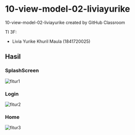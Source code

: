 # 10-view-model-02-liviayurike
10-view-model-02-liviayurike created by GitHub Classroom

TI 3F:
- Livia Yurike Khuril Maula (1841720025)

## Hasil
### SplashScreen
![fitur1](assets/1.jpg)

### Login
![fitur2](assets/2.jpg)  

### Home
![fitur3](assets/3.jpg)
